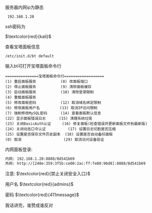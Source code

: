 服务器内网ip为静态 

```
 192.168.1.20
```



ssh密码为

$\textcolor{red}{kali}$



  查看宝塔面板信息

```shell
/etc/init.d/bt default
```

输入bt可打开宝塔面板命令行

```shell
===============宝塔面板命令行==================
(1) 重启面板服务           (8) 改面板端口
(2) 停止面板服务           (9) 清除面板缓存
(3) 启动面板服务           (10) 清除登录限制
(4) 重载面板服务
(5) 修改面板密码           (12) 取消域名绑定限制
(6) 修改面板用户名         (13) 取消IP访问限制
(7) 强制修改MySQL密码      (14) 查看面板默认信息
(22) 显示面板错误日志      (15) 清理系统垃圾
(23) 关闭BasicAuth认证     (16) 修复面板(检查错误并更新面板文件到最新版)
(24) 关闭动态口令认证          (17) 设置日志切割是否压缩
(25) 设置是否保存文件历史副本  (18) 设置是否自动备份面板
(0) 取消                   (29) 取消访问设备验证
```



内网面板登录:

```html
内网: 192.168.1.20:8888/8d541b69
外网: http://[240e:359:3f5b:ce00:2ac:ff:fe08:96d8]:8888/8d541b69
```

注意: $\textcolor{red}{禁止关闭安全入口}$

用户名  $\textcolor{red}{admins}$

密码 $\textcolor{red}{411message}$





我话讲完，谁赞成谁反对



